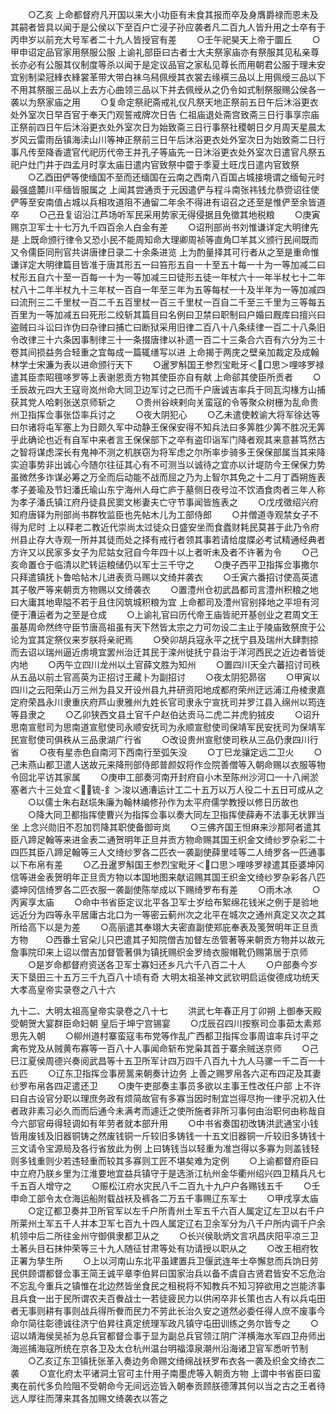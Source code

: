 <!-- { "loadSidebar": true } -->
　　○乙亥  上命都督府凡开国以来大小功臣有未食其报而卒及身膺爵禄而恩未及其嗣者皆具以闻于是公侯以下至百户亡浸子孙应袭者凡二百九人皆升用之士卒有于丙申岁以前充大号军者二十九人皆授官有差
　　○壬午祀昊天上帝于圜丘
　　○甲申诏定品官家用祭服公服  上谕礼部臣曰古者士大夫祭家庙亦有祭服其见私亲尊长亦必有公服其仪制度等杀以闻于是定议品官之家私见尊长而用朝君公服于理未安宜别制梁冠綘衣綘裳革带大带白袜乌舄佩绶其衣裳去缘襈三品以上用佩绶三品以下不用其祭服三品以上去方心曲领三品以下并去佩绶从之仍令如式制祭服赐公侯各一袭以为祭家庙之用
　　○复命定祭祀斋戒礼仪凡祭天地正祭前五日午后沐浴更衣处外室次日早百官于奉天门观誓戒牌次日告  仁祖庙退处斋宫致斋三日行事享宗庙正祭前四日午后沐浴更衣处外室次日为始致斋三日行事祭社稷朝日夕月周天星晨太岁风云雷雨岳镇海渎山川等神正祭前三日午后沐浴更衣处外室次日为始致斋二日行事凡传至降香遣官代祀历代帝王并孔子等庙先一日沐浴更衣处外室次日遣官凡祭五祀户灶门井于四孟月时享太庙日遣内官致祭中霤于季夏土旺戊日遣内官致祭
　　○乙酉田俨等使缅国不至而还缅国在云南之西南八百国占城接境谓之缅甸元时最强盛麓川平缅皆服属之  上闻其尝通贡于元因遣俨与程斗南张祎钱允恭赍诏往使俨等至安南值占城以兵相攻道阻不通留二年余不得进有诏召之还至是惟俨至余皆道卒
　　○己丑复诏沿江芦场听军民采用势家无得侵据且免徵其地税粮
　　○庚寅赐京卫军士十七万九千四百余人白金有差
　　○诏刑部尚书刘惟谦详定大明律先是  上既命颁行律令又恐小民不能周知命大理卿周祯等直角□羊其义颁行民间既而又令儒臣同刑官共讲唐律日录二十余条进览  上为酌量择其可行者从之至是重命惟谦详定大明律篇目皆准于唐其形五一曰笞形五自一十至五十每一十为一等加减二曰杖形五自六十至一百每一十为一等加减三曰徒形五徒一年杖六十一年半杖七十二年杖八十二年半杖九十三年杖一百自一年至三年为五等每杖一十及半年为一等加减四曰流刑三二千里杖一百二千五百里杖一百三千里杖一百自二千至三千里为三等每五百里为一等加减五曰死形二绞斩其篇目曰名例曰卫禁曰职制曰户婚曰厩库曰擅兴曰盗贼曰斗讼曰诈伪曰杂律曰捕亡曰断狱采用旧律二百八十八条续律一百二十八条旧令改律三十六条因事制律三十一条掇唐律以补遗一百二十三条合六百有六分为三十卷其间损益务合轻重之宜每成一篇辄缮写以进  上命揭于两庑之壁亲加裁定及成翰林学士宋濂为表以进命颁行天下
　　○暹罗斛国王参烈宝毗牙＜口思＞哩哆罗禄遣其臣柰昭氊哆罗等上表谢恩贡方物其使臣亦自有献  上命郤其使臣所贡者
　　○壬辰故元四大王寇岢岚州命大同卫边军讨之已而千户唐诚吉率兵于同瓦沟椽方山捕获其党人哈剌张送京师斩之
　　○贵州谷峡剌向关蛮寇的令等聚众树栅为乱命贵州卫指挥佥事张岱率兵讨之
　　○夜大阴犯心
　　○乙未遣使敕谕大将军徐达等曰尔诸将屯军塞上为日颇久军中动静王保保安得不知兵法曰多筭胜少筭不胜况无筭乎此确论也近有自军中来者言王保保部下之卒有盗印诣军门降者观其来意甚笃然古之智将谋虑深长有鬼神不测之机朕窃为将军虑之尔所率步骑多王保保部属当其来降实迫事势非出诚心今随尔往征其心有不可测当以诚待之宜亦以计堤防今王保保力势虽微然多诈谋必筹之万全而后动能不战而屈之乃为上智尔其免之十二月丁酉朔旌表孝子姜瑜及节妇潘氏瑜山东宁海州人母亡庐于墓侧日夜号泣不饮酒食肉者三年人称为孝子潘氏镇江府丹徒县民窦文彬妻夫亡守节事闻皆旌表之
　　○戊戌徵绍兴府知府唐铎为刑部尚书群牧监臣也先帖木儿为工部侍郎
　　○并僧道寺观禁女子不得为尼时  上以释老二教近代崇尚太过徒众日盛安坐而食蠹财耗民莫甚于此乃令府州县止存大寺观一所并其徒而处之择有戒行者领其事若请给度牒必考试精通经典者方许又以民家多女子为尼姑女冠自今年四十以上者听未及者不许著为令
　　○己亥命置仓于临清以贮转运粮储仍以军士三千守之
　　○庚子西平卫指挥佥事撒尔只拜遣镇抚卜鲁哈帖木儿进表贡马赐以文绮并袭衣
　　○壬寅六番招讨使高英遣其子敬严等来朝贡方物赐以文绮袭衣
　　○置澧州仓初武昌都司言澧州积粮之地曰大庸其地卑隘不若于且住冈筑城积粮为宜  上命都司及澧州官别择地之平坦有河便于漕运者为之至是仓成
　　○上谕礼官曰历代帝王庙皆祀开基创业之君周文王虽基周命然终守臣节唐高祖虽有天下然皆太宗之力可勿设二主止于陵庙致祭庶于公论为宜其定祭仪来岁朕将亲祀焉
　　○癸卯胡兵寇永平之抚宁县及瑞州大肆剽掠而去诏以瑞州逼近虏境宜罢州治迁其民于滦州徙抚宁县治于洋河西民之近边者皆徙内地
　　○丙午立四川龙州以土官薛文胜为知州
　　○置四川天全六蕃招讨司秩从五品以前土官高英为正招讨王藏卜为副招讨
　　○夜太阴犯昴宿
　　○甲寅以四川之云阳荣山万三州为县又开设州县九井研资阳地成都府荣州迂远浦江舟棱隶嘉定府荣昌永川隶重庆府芦山隶雅州九姓长官司隶永宁宣抚司并罗江县入绵州以筠连等县隶之
　　○乙卯狭西文县土官千户赵伯达贡马二虎二并虎豹狨皮
　　○诏升思南宣慰司为思南道宣慰使司永顺安抚司为永顺宣慰使司保靖军民安抚司为保靖军民宣慰使司俱秩从三品隶湖广行省
　　○改设贵州宣慰使司秩从三品仍隶四川行省
　　○夜有星赤色自南河下西南行至弧矢没
　　○丁巳龙骧定远二卫火
　　○己未燕山都卫遣人送故元来降刑部侍郎普颜奴将作佥院善僧等入朝命赐以衣服等物令回北平访其家属
　　○庚申工部奏河南开封府自小木至陈州沙河口一十八闸淤塞者六十三处宜＜锍-釒＞浚以通漕运计工二十五万以万人役二十五日可成从之
　　○以儒士朱右赵埙朱廉为翰林编修孙作为太平府儒学教授以修日历故也
　　○降大同卫都指挥使曹兴为指挥佥事以奏大同左卫指挥使薛寿不法事无状罪当坐  上念兴勋旧不忍加罚降其职使备御岢岚
　　○三佛齐国王怛麻来沙那阿者遣其臣八蹄足翰等来进金表二通贺明年正旦并贡方物命赐其国王织金文绮纱罗杂彩二十四匹其臣八蹄足翰等三人文绮纱罗各二匹衣一袭副使薛里哇等二人绮罗各一匹通事以下布帛有差
　　○乙丑暹罗斛国王参烈宝毗牙＜口思＞哩哆罗禄遣其臣婆坤冈信等进金表贺明年正旦贡方物以本国地图来献诏赐其国王织金文绮纱罗杂彩各八匹婆坤冈信绮罗各二匹衣服一袭副使陈举成以下赐绮罗布有差
　　○雨木冰
　　○丙寅享太庙
　　○命中书省臣定议北平各卫军士岁给布絮绵花钱米之例于是验地远近分为四等永平居庸古北口为一等密云蓟州次之北平在城次之通州真定又次之其所给高下以是为差
　　○高丽遣其奉翊大夫密直副使郑庇奉表及笺贺明年正旦贡方物　　○西番土官朵儿只巴遣其子知院僧吉加督左丞管著等来朝贡方物并以故元詹事院印来上诏以僧吉加督管著俱为镇抚赐织金罗绮衣服帽靴仍赐第居于京师
　　○是岁命都督府资送各卫军士寡妇还乡凡六千八百二十人
　　○户部奏今岁天下垦田三十五万三千九百八十顷有奇
大明太祖圣神文武钦明启运俊德成功统天大孝高皇帝实录卷之八十六


九十二、大明太祖高皇帝实录卷之八十七
　　洪武七年春正月丁卯朔  上御奉天殿受朝贺大宴群臣命妇朝  皇后于坤宁宫锡宴
　　○戊辰召四川按察司佥事茹太素郑思先入朝
　　○柳州道村寨蛮寇韦布党等作乱广西都卫指挥佥事周谊率兵讨平之禽布党及从贼黄布寡等一百八十人事闻命斩布党枭其首于寨余贼送京师
　　○己巳江夏侯周德兴奏阅武昌等十五卫所军计四万四千八百九十九人马骡一千二百一十五匹
　　○辽东卫指挥佥事房暠来朝奏计边务  上善之赐罗帛各六疋布四疋及其妻纱罗布帛各四疋遣还卫
　　○庚午吏部奏主事员多欲以主事王性改任户部  上不许曰自古设官分职以理庶务政有烦简故官有多寡当因时制宜岂得尽拘一律乎况初入仕者政非素习必久而而后通今未满考而遽迁之使所施者非所习事何由治职何由称哉自今六部官毋得轻调如有年劳者就本部升用
　　○中书省奏国初改铸洪武通宝小钱皆用废钱及旧器铜铸之然废钱铜一斤较旧多铸钱一十五文旧器铜一斤较旧多铸钱十三文请令宝源局及各行省放此为例  上曰铸钱当以轻重为准岂得以多寡为则盖钱轻则多钱重则少若违轻重而较其多寡则工匠不堪矣难为定例
　　○上谕都督府臣曰中立府乃朕乡里为江淮要地宜益兵镇守于是选浙江杭州金华衢州绍兴四卫精兵凡七千五百人增守之
　　○赈松江府水灾民八千二百九十九户户各赐钱五千
　　○壬申命工部令太仓海运船附载战袄及裤各二万五千事赐辽东军士
　　○甲戌享太庙
　　○定辽都卫奏并卫所官军以左千户所青州土军五千六百人属定辽左卫以右千户所莱州土军五千人并本卫军七百九十四人属定辽右卫余军分为八千户所内调千户余机领中后二所往金州守御俱隶都卫从之
　　○长兴侯耿炳文言巩昌庆阳平凉三卫土著头目石抹仲荣等三十九人随征甘肃等处有功请授以职从之
　　○改王相府牧正署为孳生所
　　○上以河南山东北平虽建置兵卫偃武连年士卒懈怠而兵饷日劳民供顾谓都督佥事王简王诚平章李伯昇曰国家治兵以备不虞自古贤君皆安不忘危治不忘乱今重兵之镇惟在北边然皆坐食民之租税将不知教兵不知习猝欲用之岂能济事且兵食一出于民所谓农夫百餋战士一若徒疲民力以供闲卒非长策也古人有以兵屯田者无事则耕有事则战兵得所餋而民力不劳此长治久安之道然必委任得人庶不废事今命尔简往彰德诚往济宁伯昇往真定统理军政凡镇守屯田训练之务尔皆专之
　　○诏以靖海侯吴祯为总兵官都督佥事于显为副总兵官领江阴广洋横海水军四卫舟师出海巡捕海寇所统在京各卫及太仓杭州温台明福漳泉潮州沿海诸卫官军悉听节制
　　○乙亥辽东卫镇抚张革入奏边务命赐文绮绵战袄罗布衣各一袭及织金文绮衣二袭
　　○宣化府太平诸洞土官可主什用子南墨虎等入朝贡方物  上谓中书省臣曰蛮夷在前代多负险阻不受朝命今无间远迩皆入朝奉贡顾朕德薄其何以当之古之王者待远人厚往而薄来其各加赐文绮袭衣以答之
